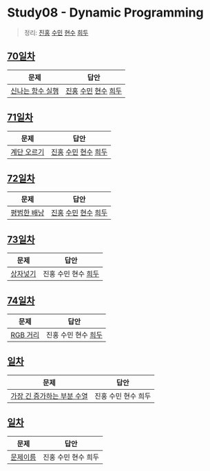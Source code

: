# Study08 - Dynamic Programming
> 정리: [진홍](self_study/kjh.md) [수민](self_study/ysm.pdf) [현수](self_study/hhs.md) [희두](self_study/jhd.pdf)

## [70일차](Day70)

| 문제                 | 답안                |
| -------------------- | ------------------- |
| [신나는 함수 실행](https://www.acmicpc.net/problem/9184) | [진홍](Day70/kjh.kt) [수민](Day70/ysm.cpp) [현수](Day70/hhs.java) [희두](Day70/jhd.cpp) |

## [71일차](Day71)

| 문제                 | 답안                |
| -------------------- | ------------------- |
| [계단 오르기](https://www.acmicpc.net/problem/2579) | [진홍](Day71/kjh.kt) [수민](Day71/ysm.cpp) [현수](Day71/hhs.java) [희두](Day71/jhd.cpp) |

## [72일차](Day72)

| 문제                 | 답안                |
| -------------------- | ------------------- |
| [평범한 배낭](https://www.acmicpc.net/problem/12865) | [진홍](Day72/kjh.kt) [수민](Day72/ysm.cpp) [현수](Day72/hhs.java) [희두](Day72/jhd.cpp) |

## [73일차](Day73)

| 문제                 | 답안                |
| -------------------- | ------------------- |
| [상자넣기](https://www.acmicpc.net/problem/1965) | 진홍 수민 현수 [희두](Day73/jhd.cpp) |

## [74일차](Day74)

| 문제                 | 답안                |
| -------------------- | ------------------- |
| [RGB 거리](https://www.acmicpc.net/problem/1149) | 진홍 수민 현수 [희두](Day74/jhd.cpp) |

## [일차](Day)

| 문제                 | 답안                |
| -------------------- | ------------------- |
| [가장 긴 증가하는 부분 수열](https://www.acmicpc.net/problem/11053) | 진홍 수민 현수 희두 |

## [일차](Day)

| 문제                 | 답안                |
| -------------------- | ------------------- |
| [문제이름](문제링크) | 진홍 수민 현수 희두 |
